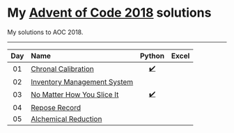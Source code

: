 # My [Advent of Code 2018](http://adventofcode.com/2018) solutions
My solutions to AOC 2018.

---

| Day     | Name                                                    | Python                         | Excel                        |
|:-------:|:--------------------------------------------------------|:------------------------------:|:----------------------------:|
| 01      | [Chronal Calibration][day01]                            |  [:heavy_check_mark:][py01]   |                               |
| 02      | [Inventory Management System][day02]                            |     |                              |
| 03      | [No Matter How You Slice It][day03]                      |[:heavy_check_mark:][py03]    |                               |
| 04      | [Repose Record][day04]                            |     |                               |
| 05      | [Alchemical Reduction][day05]                            |     |                               |

[day01]: https://adventofcode.com/2018/day/1
[day02]: https://adventofcode.com/2018/day/2
[day03]: https://adventofcode.com/2018/day/3
[day04]: https://adventofcode.com/2018/day/4
[day05]: https://adventofcode.com/2018/day/5



[py01]: ./Python/Day_1/aoc_day1.py
[py02]: ./Python/Day_2/aoc_day2.py
[py03]: ./Python/Day_3/aoc_day3.py

